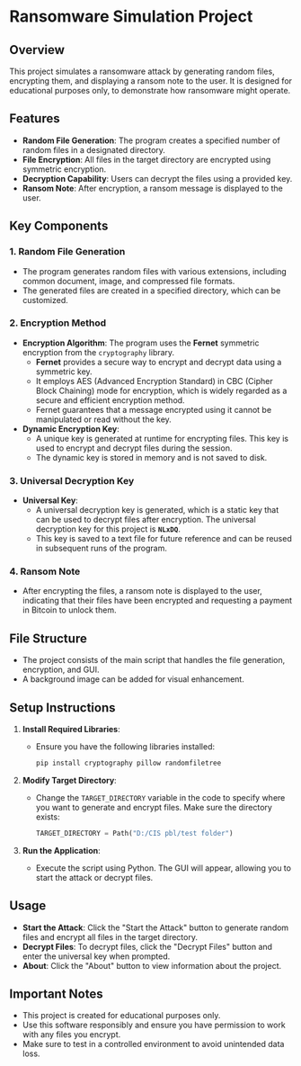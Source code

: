 # Ransomware Simulation Project

## Overview

This project simulates a ransomware attack by generating random files, encrypting them, and displaying a ransom note to the user. It is designed for educational purposes only, to demonstrate how ransomware might operate. 

## Features

- **Random File Generation**: The program creates a specified number of random files in a designated directory.
- **File Encryption**: All files in the target directory are encrypted using symmetric encryption.
- **Decryption Capability**: Users can decrypt the files using a provided key.
- **Ransom Note**: After encryption, a ransom message is displayed to the user.

## Key Components

### 1. Random File Generation

- The program generates random files with various extensions, including common document, image, and compressed file formats.
- The generated files are created in a specified directory, which can be customized.

### 2. Encryption Method

- **Encryption Algorithm**: The program uses the **Fernet** symmetric encryption from the `cryptography` library.
  - **Fernet** provides a secure way to encrypt and decrypt data using a symmetric key. 
  - It employs AES (Advanced Encryption Standard) in CBC (Cipher Block Chaining) mode for encryption, which is widely regarded as a secure and efficient encryption method.
  - Fernet guarantees that a message encrypted using it cannot be manipulated or read without the key.
- **Dynamic Encryption Key**: 
  - A unique key is generated at runtime for encrypting files. This key is used to encrypt and decrypt files during the session.
  - The dynamic key is stored in memory and is not saved to disk.
  
### 3. Universal Decryption Key

- **Universal Key**: 
  - A universal decryption key is generated, which is a static key that can be used to decrypt files after encryption. The universal decryption key for this project is **`NLxDQ`**.
  - This key is saved to a text file for future reference and can be reused in subsequent runs of the program.

### 4. Ransom Note

- After encrypting the files, a ransom note is displayed to the user, indicating that their files have been encrypted and requesting a payment in Bitcoin to unlock them.

## File Structure

- The project consists of the main script that handles the file generation, encryption, and GUI.
- A background image can be added for visual enhancement.

## Setup Instructions

1. **Install Required Libraries**:
   - Ensure you have the following libraries installed:
     ```bash
     pip install cryptography pillow randomfiletree
     ```

2. **Modify Target Directory**:
   - Change the `TARGET_DIRECTORY` variable in the code to specify where you want to generate and encrypt files. Make sure the directory exists:
     ```python
     TARGET_DIRECTORY = Path("D:/CIS pbl/test folder")
     ```

3. **Run the Application**:
   - Execute the script using Python. The GUI will appear, allowing you to start the attack or decrypt files.

## Usage

- **Start the Attack**: Click the "Start the Attack" button to generate random files and encrypt all files in the target directory.
- **Decrypt Files**: To decrypt files, click the "Decrypt Files" button and enter the universal key when prompted.
- **About**: Click the "About" button to view information about the project.

## Important Notes

- This project is created for educational purposes only. 
- Use this software responsibly and ensure you have permission to work with any files you encrypt.
- Make sure to test in a controlled environment to avoid unintended data loss.
